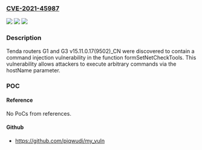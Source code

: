 ### [CVE-2021-45987](https://cve.mitre.org/cgi-bin/cvename.cgi?name=CVE-2021-45987)
![](https://img.shields.io/static/v1?label=Product&message=n%2Fa&color=blue)
![](https://img.shields.io/static/v1?label=Version&message=n%2Fa&color=blue)
![](https://img.shields.io/static/v1?label=Vulnerability&message=n%2Fa&color=brighgreen)

### Description

Tenda routers G1 and G3 v15.11.0.17(9502)_CN were discovered to contain a command injection vulnerability in the function formSetNetCheckTools. This vulnerability allows attackers to execute arbitrary commands via the hostName parameter.

### POC

#### Reference
No PoCs from references.

#### Github
- https://github.com/pjqwudi/my_vuln

